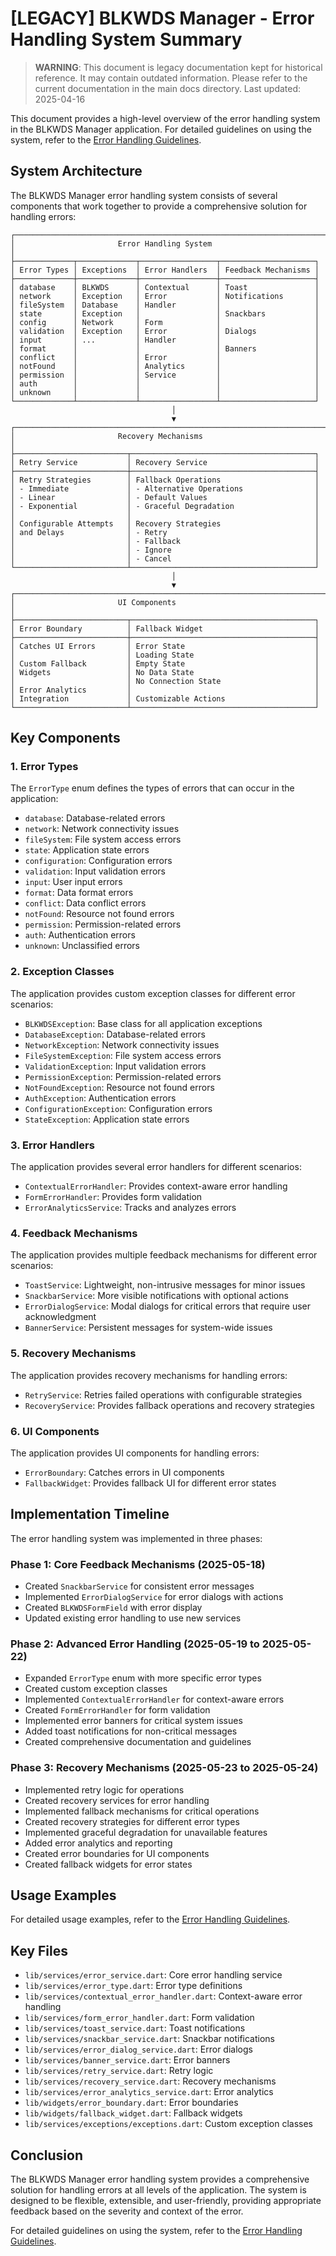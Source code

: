# [LEGACY] BLKWDS Manager - Error Handling System Summary

> **WARNING**: This document is legacy documentation kept for historical reference.
> It may contain outdated information. Please refer to the current documentation in the main docs directory.
> Last updated: 2025-04-16


This document provides a high-level overview of the error handling system in the BLKWDS Manager application. For detailed guidelines on using the system, refer to the [Error Handling Guidelines](./error_handling_guidelines.md).

## System Architecture

The BLKWDS Manager error handling system consists of several components that work together to provide a comprehensive solution for handling errors:

```
┌─────────────────────────────────────────────────────────────────────┐
│                       Error Handling System                          │
├─────────────┬─────────────┬─────────────────┬─────────────────────┐
│ Error Types │ Exceptions  │ Error Handlers  │ Feedback Mechanisms │
├─────────────┼─────────────┼─────────────────┼─────────────────────┤
│ database    │ BLKWDS      │ Contextual      │ Toast               │
│ network     │ Exception   │ Error           │ Notifications       │
│ fileSystem  │ Database    │ Handler         │                     │
│ state       │ Exception   │                 │ Snackbars           │
│ config      │ Network     │ Form            │                     │
│ validation  │ Exception   │ Error           │ Dialogs             │
│ input       │ ...         │ Handler         │                     │
│ format      │             │                 │ Banners             │
│ conflict    │             │ Error           │                     │
│ notFound    │             │ Analytics       │                     │
│ permission  │             │ Service         │                     │
│ auth        │             │                 │                     │
│ unknown     │             │                 │                     │
└─────────────┴─────────────┴─────────────────┴─────────────────────┘
                                    │
                                    ▼
┌─────────────────────────────────────────────────────────────────────┐
│                       Recovery Mechanisms                            │
├─────────────────────────┬─────────────────────────────────────────┐
│ Retry Service           │ Recovery Service                        │
├─────────────────────────┼─────────────────────────────────────────┤
│ Retry Strategies        │ Fallback Operations                     │
│ - Immediate             │ - Alternative Operations                │
│ - Linear                │ - Default Values                        │
│ - Exponential           │ - Graceful Degradation                  │
│                         │                                         │
│ Configurable Attempts   │ Recovery Strategies                     │
│ and Delays              │ - Retry                                 │
│                         │ - Fallback                              │
│                         │ - Ignore                                │
│                         │ - Cancel                                │
└─────────────────────────┴─────────────────────────────────────────┘
                                    │
                                    ▼
┌─────────────────────────────────────────────────────────────────────┐
│                       UI Components                                  │
├─────────────────────────┬─────────────────────────────────────────┐
│ Error Boundary          │ Fallback Widget                         │
├─────────────────────────┼─────────────────────────────────────────┤
│ Catches UI Errors       │ Error State                             │
│                         │ Loading State                           │
│ Custom Fallback         │ Empty State                             │
│ Widgets                 │ No Data State                           │
│                         │ No Connection State                     │
│ Error Analytics         │                                         │
│ Integration             │ Customizable Actions                    │
└─────────────────────────┴─────────────────────────────────────────┘
```

## Key Components

### 1. Error Types

The `ErrorType` enum defines the types of errors that can occur in the application:

- `database`: Database-related errors
- `network`: Network connectivity issues
- `fileSystem`: File system access errors
- `state`: Application state errors
- `configuration`: Configuration errors
- `validation`: Input validation errors
- `input`: User input errors
- `format`: Data format errors
- `conflict`: Data conflict errors
- `notFound`: Resource not found errors
- `permission`: Permission-related errors
- `auth`: Authentication errors
- `unknown`: Unclassified errors

### 2. Exception Classes

The application provides custom exception classes for different error scenarios:

- `BLKWDSException`: Base class for all application exceptions
- `DatabaseException`: Database-related errors
- `NetworkException`: Network connectivity issues
- `FileSystemException`: File system access errors
- `ValidationException`: Input validation errors
- `PermissionException`: Permission-related errors
- `NotFoundException`: Resource not found errors
- `AuthException`: Authentication errors
- `ConfigurationException`: Configuration errors
- `StateException`: Application state errors

### 3. Error Handlers

The application provides several error handlers for different scenarios:

- `ContextualErrorHandler`: Provides context-aware error handling
- `FormErrorHandler`: Provides form validation
- `ErrorAnalyticsService`: Tracks and analyzes errors

### 4. Feedback Mechanisms

The application provides multiple feedback mechanisms for different error scenarios:

- `ToastService`: Lightweight, non-intrusive messages for minor issues
- `SnackbarService`: More visible notifications with optional actions
- `ErrorDialogService`: Modal dialogs for critical errors that require user acknowledgment
- `BannerService`: Persistent messages for system-wide issues

### 5. Recovery Mechanisms

The application provides recovery mechanisms for handling errors:

- `RetryService`: Retries failed operations with configurable strategies
- `RecoveryService`: Provides fallback operations and recovery strategies

### 6. UI Components

The application provides UI components for handling errors:

- `ErrorBoundary`: Catches errors in UI components
- `FallbackWidget`: Provides fallback UI for different error states

## Implementation Timeline

The error handling system was implemented in three phases:

### Phase 1: Core Feedback Mechanisms (2025-05-18)

- Created `SnackbarService` for consistent error messages
- Implemented `ErrorDialogService` for error dialogs with actions
- Created `BLKWDSFormField` with error display
- Updated existing error handling to use new services

### Phase 2: Advanced Error Handling (2025-05-19 to 2025-05-22)

- Expanded `ErrorType` enum with more specific error types
- Created custom exception classes
- Implemented `ContextualErrorHandler` for context-aware errors
- Created `FormErrorHandler` for form validation
- Implemented error banners for critical system issues
- Added toast notifications for non-critical messages
- Created comprehensive documentation and guidelines

### Phase 3: Recovery Mechanisms (2025-05-23 to 2025-05-24)

- Implemented retry logic for operations
- Created recovery services for error handling
- Implemented fallback mechanisms for critical operations
- Created recovery strategies for different error types
- Implemented graceful degradation for unavailable features
- Added error analytics and reporting
- Created error boundaries for UI components
- Created fallback widgets for error states

## Usage Examples

For detailed usage examples, refer to the [Error Handling Guidelines](./error_handling_guidelines.md).

## Key Files

- `lib/services/error_service.dart`: Core error handling service
- `lib/services/error_type.dart`: Error type definitions
- `lib/services/contextual_error_handler.dart`: Context-aware error handling
- `lib/services/form_error_handler.dart`: Form validation
- `lib/services/toast_service.dart`: Toast notifications
- `lib/services/snackbar_service.dart`: Snackbar notifications
- `lib/services/error_dialog_service.dart`: Error dialogs
- `lib/services/banner_service.dart`: Error banners
- `lib/services/retry_service.dart`: Retry logic
- `lib/services/recovery_service.dart`: Recovery mechanisms
- `lib/services/error_analytics_service.dart`: Error analytics
- `lib/widgets/error_boundary.dart`: Error boundaries
- `lib/widgets/fallback_widget.dart`: Fallback widgets
- `lib/services/exceptions/exceptions.dart`: Custom exception classes

## Conclusion

The BLKWDS Manager error handling system provides a comprehensive solution for handling errors at all levels of the application. The system is designed to be flexible, extensible, and user-friendly, providing appropriate feedback based on the severity and context of the error.

For detailed guidelines on using the system, refer to the [Error Handling Guidelines](./error_handling_guidelines.md).
